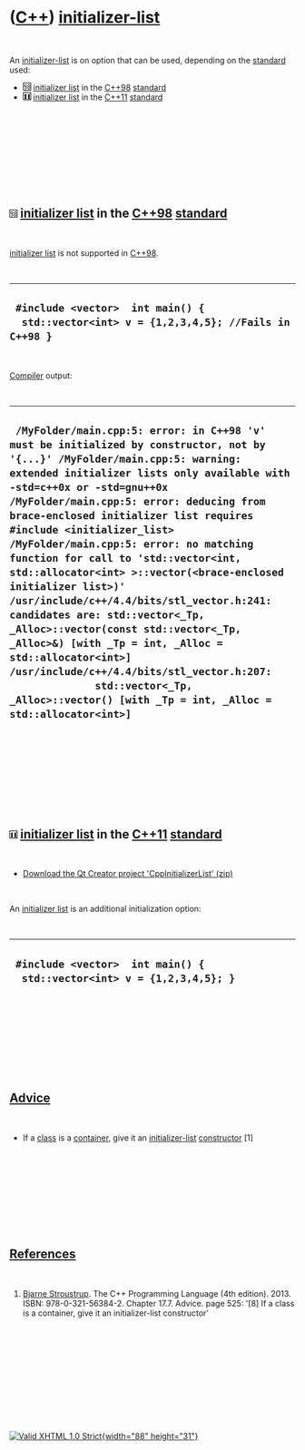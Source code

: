 



 

 

 

 

 

([C++](Cpp.htm)) [initializer-list](CppInitializerList.htm)
===========================================================

 

An [initializer-list](CppInitializerList.htm) is on option that can be
used, depending on the [standard](CppStandard.htm) used:

-   ![C++98](PicCpp98.png) [initializer list](CppInitializerList.htm) in
    the [C++98](Cpp98.htm) [standard](CppStandard.htm)
-   ![C++11](PicCpp11.png) [initializer list](CppInitializerList.htm) in
    the [C++11](Cpp11.htm) [standard](CppStandard.htm)

 

 

 

 

 

![C++98](PicCpp98.png) [initializer list](CppInitializerList.htm) in the [C++98](Cpp98.htm) [standard](CppStandard.htm)
-----------------------------------------------------------------------------------------------------------------------

 

[initializer list](CppInitializerList.htm) is not supported in
[C++98](Cpp98.htm).

 

  -------------------------------------------------------------------------------------------
  ` #include <vector>  int main() {   std::vector<int> v = {1,2,3,4,5}; //Fails in C++98 }`
  -------------------------------------------------------------------------------------------

 

[Compiler](CppCompiler.htm) output:

 

  -------------------------------------------------------------------------------------------------------------------------------------------------------------------------------------------------------------------------------------------------------------------------------------------------------------------------------------------------------------------------------------------------------------------------------------------------------------------------------------------------------------------------------------------------------------------------------------------------------------------------------------------------------------------------------------------------------------------------------------------------------------------------------------------------------
  ` /MyFolder/main.cpp:5: error: in C++98 'v' must be initialized by constructor, not by '{...}' /MyFolder/main.cpp:5: warning: extended initializer lists only available with -std=c++0x or -std=gnu++0x /MyFolder/main.cpp:5: error: deducing from brace-enclosed initializer list requires #include <initializer_list> /MyFolder/main.cpp:5: error: no matching function for call to 'std::vector<int, std::allocator<int> >::vector(<brace-enclosed initializer list>)' /usr/include/c++/4.4/bits/stl_vector.h:241: candidates are: std::vector<_Tp, _Alloc>::vector(const std::vector<_Tp, _Alloc>&) [with _Tp = int, _Alloc = std::allocator<int>] /usr/include/c++/4.4/bits/stl_vector.h:207:                 std::vector<_Tp, _Alloc>::vector() [with _Tp = int, _Alloc = std::allocator<int>]`
  -------------------------------------------------------------------------------------------------------------------------------------------------------------------------------------------------------------------------------------------------------------------------------------------------------------------------------------------------------------------------------------------------------------------------------------------------------------------------------------------------------------------------------------------------------------------------------------------------------------------------------------------------------------------------------------------------------------------------------------------------------------------------------------------------------

 

 

 

 

 

![C++11](PicCpp11.png) [initializer list](CppInitializerList.htm) in the [C++11](Cpp11.htm) [standard](CppStandard.htm)
-----------------------------------------------------------------------------------------------------------------------

 

-   [Download the Qt Creator project
    'CppInitializerList' (zip)](CppInitializerList.zip)

 

An [initializer list](CppInitializerList.htm) is an additional
initialization option:

 

  --------------------------------------------------------------------------
  ` #include <vector>  int main() {   std::vector<int> v = {1,2,3,4,5}; }`
  --------------------------------------------------------------------------

 

 

 

 

 

[Advice](CppAdvice.htm)
-----------------------

 

-   If a [class](CppClass.htm) is a [container](CppContainer.htm), give
    it an [initializer-list](CppInitializerList.htm)
    [constructor](CppConstructor.htm) \[1\]

 

 

 

 

 

[References](CppReferences.htm)
-------------------------------

 

1.  [Bjarne Stroustrup](CppBjarneStroustrup.htm). The C++ Programming
    Language (4th edition). 2013. ISBN: 978-0-321-56384-2. Chapter 17.7.
    Advice. page 525: '\[8\] If a class is a container, give it an
    initializer-list constructor'

 

 

 

 

 





 

[![Valid XHTML 1.0 Strict](valid-xhtml10.png){width="88"
height="31"}](http://validator.w3.org/check?uri=referer)
